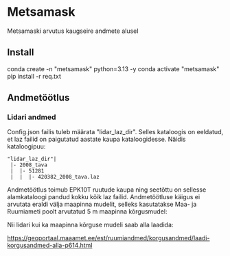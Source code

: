 # Metsamask
Metsamaski arvutus kaugseire andmete alusel

## Install

conda create -n "metsamask" python=3.13 -y
conda activate "metsamask"
pip install -r req.txt

## Andmetöötlus

### Lidari andmed

Config.json failis tuleb määrata "lidar_laz_dir". Selles kataloogis on eeldatud, et laz failid on paigutatud aastate kaupa kataloogidesse. 
Näidis kataloogipuu:
```
"lidar_laz_dir"|
 |- 2008_tava
 |  |- 51281
 |  |  |- 420382_2008_tava.laz
```

Andmetöötlus toimub EPK10T ruutude kaupa ning seetõttu on sellesse alamkataloogi pandud kokku kõik laz failid. Andmetöötluse käigus ei arvutata eraldi välja maapinna mudelit, selleks kasutatakse Maa- ja Ruumiameti poolt arvutatud 5 m maapinna kõrgusmudel: 

Nii lidari kui ka maapinna kõrguse mudeli saab alla laadida:

https://geoportaal.maaamet.ee/est/ruumiandmed/korgusandmed/laadi-korgusandmed-alla-p614.html

